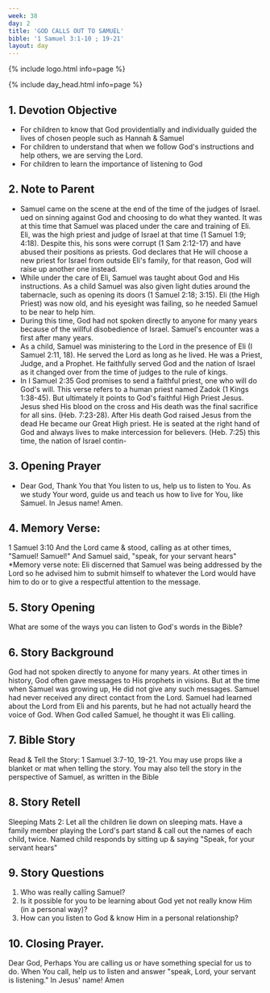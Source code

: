 ```yaml
---
week: 38
day: 2
title: 'GOD CALLS OUT TO SAMUEL'
bible: '1 Samuel 3:1-10 ; 19-21'
layout: day
---
```



{% include logo.html info=page %}

{% include day_head.html info=page %}

## 1. Devotion Objective
- For children to know that God providentially and individually guided the lives of chosen people such as Hannah & Samuel
- For children to understand that when we follow God's instructions and help others, we are serving the Lord.
- For children to learn the importance of listening to God

## 2. Note to Parent
- Samuel came on the scene at the end of the time of the judges of Israel. ued on sinning against God and choosing to do what they wanted. It was at this time that Samuel was placed under the care and training of Eli. Eli, was the high priest and judge of Israel at that time (1 Samuel 1:9; 4:18). Despite this, his sons were corrupt (1 Sam 2:12-17) and have abused their positions as priests. God declares that He will choose a new priest for Israel from outside Eli's family, for that reason, God will raise up another one instead.
- While under the care of Eli, Samuel was taught about God and His instructions. As a child Samuel was also given light duties around the tabernacle, such as opening its doors (1 Samuel 2:18; 3:15). Eli (the High Priest) was now old, and his eyesight was failing, so he needed Samuel to be near to help him.
- During this time, God had not spoken directly to anyone for many years because of the willful disobedience of Israel. Samuel's encounter was a first after many years.
- As a child, Samuel was ministering to the Lord in the presence of Eli (I Samuel 2:11, 18). He served the Lord as long as he lived. He was a Priest, Judge, and a Prophet. He faithfully served God and the nation of Israel as it changed over from the time of judges to the rule of kings.
- In I Samuel 2:35 God promises to send a faithful priest, one who will do God's will. This verse refers to a human priest named Zadok (1 Kings 1:38-45). But ultimately it points to God's faithful High Priest Jesus. Jesus shed His blood on the cross and His death was the final sacrifice for all sins. (Heb. 7:23-28). After His death God raised Jesus from the dead He became our Great High priest. He is seated at the right hand of God and always lives to make intercession for believers. (Heb. 7:25) this time, the nation of Israel contin-

## 3. Opening Prayer
- Dear God, Thank You that You listen to us, help us to listen to You. As we study Your word, guide us and teach us how to live for You, like Samuel. In Jesus name! Amen.

## 4. Memory Verse:
1 Samuel 3:10 And the Lord came & stood, calling as at other times, "Samuel! Samuel!" And Samuel said, "speak, for your servant hears"
*Memory verse note: Eli discerned that Samuel was being addressed by the Lord so he advised him to submit himself to whatever the Lord would have him to do or to give a respectful attention to the message.

## 5. Story Opening
What are some of the ways you can listen to God's words in the Bible?

## 6. Story Background
God had not spoken directly to anyone for many years. At other times in history, God often gave messages to His prophets in visions. But at the time when Samuel was growing up, He did not give any such messages. Samuel had never received any direct contact from the Lord. Samuel had learned about the Lord from Eli and his parents, but he had not actually heard the voice of God. When God called Samuel, he thought it was Eli calling.

## 7. Bible Story
Read & Tell the Story: 1 Samuel 3:7-10, 19-21. You may use props like a blanket or mat when telling the story. You may also tell the story in the perspective of Samuel, as written in the Bible

## 8. Story Retell
Sleeping Mats 2: Let all the children lie down on sleeping mats. Have a family member playing the Lord's part stand & call out the names of each child, twice. Named child responds by sitting up & saying "Speak, for your servant hears"

## 9. Story Questions
1. Who was really calling Samuel?
2. Is it possible for you to be learning about God yet not really know Him (in a personal way)?
3. How can you listen to God & know Him in a personal relationship?

## 10. Closing Prayer.
Dear God, Perhaps You are calling us or have something special for us to do. When You call, help us to listen and answer "speak, Lord, your servant is listening." In Jesus' name! Amen


